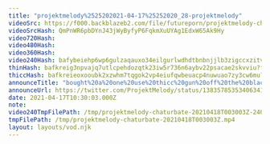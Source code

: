 ```yaml
---
title: "projektmelody%2525202021-04-17%25252020_28-projektmelody"
videoSrc: https://f000.backblazeb2.com/file/futureporn/projektmelody-chaturbate-2021-04-18.mp4
videoSrcHash: QmPnWR6pbDYnJ43jWyByfyP6FqkmXuUYAg1EdxW65Ak9Hy
video720Hash: 
video480Hash: 
video360Hash: 
video240Hash: bafybeiehp6wp6gulzaqauxo34eilgurlwdhdtbnbnjjlb3zigccxzitv7m?filename=projektmelody-chaturbate-20210418T003003Z-240p.mp4
thinHash: bafkreig3npvajq7utlcpehdozqtk23iw5r736n6aybv22psacae2skvviu?filename=20210418T003003Z_thin.jpg
thiccHash: bafkreieoxooubk2xzwhm7tqgok2vp4eiufqwbeuacp4nuwuao7zy3cw6mu?filename=20210418T003003Z_thicc.jpg
announceTitle: "bought%20a%20one%20use%20thicc%20gun%20off%20the%20black%20market%20and%20I%20missed"
announceUrl: https://twitter.com/ProjektMelody/status/1383578535340634120
date: 2021-04-17T10:30:03.000Z
note: 
video240TmpFilePath: /tmp/projektmelody-chaturbate-20210418T003003Z-240p.mp4
tmpFilePath: /tmp/projektmelody-chaturbate-20210418T003003Z.mp4
layout: layouts/vod.njk
---
```

